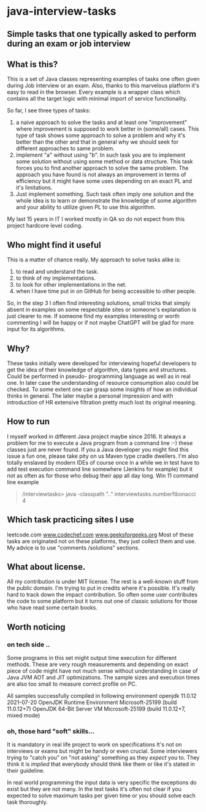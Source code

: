 
# java-interview-tasks

## Simple tasks that one typically asked to perform during an exam or job interview


## What is this?

This is a set of Java classes representing examples of tasks one often given during Job interview or an exam. 
Also, thanks to this marvelous platform it's easy to read in the browser. 
Every example is a wrapper class which contains all the target logic with minimal import of service functionality.

So far, I see three types of tasks:<br>
1. a naive approach to solve the tasks and at least one "improvement" where improvement is supposed to work better in (some/all) cases. This type of task shows some approach to solve a problem and why it's better than the other and that in general why we should seek for different approaches to same problem. 
2. implement "a" without using "b". In such task you are to implement some solution without using some method or data structure. This task forces you to find another approach to solve the same problem. The approach you have found is not always an improvement in terms of efficiency  but it might have some uses depending on an exact PL and it's limitations.
3. Just implement something. Such task often imply one solution and the whole idea is to learn or demonstrate the knowledge of some algorithm and your ability to utilize given PL to use this algorithm.


My last 15 years in IT I worked mostly in QA so do not expect from this project hardcore level coding.

## Who might find it useful

This is a matter of chance really. My approach to solve tasks alike is:<br> 
1. to read and understand the task.
2. to think of my implementations.
3. to look for other implementations in the net. 
4. when I have time put in on GitHub for being accessible to other people. 

So, in the step 3 I often find interesting solutions, small tricks that simply absent in examples on some respectable sites 
or someone's explanation is just clearer to me. If someone find my examples interesting or worth commenting I will be happy or if not maybe ChatGPT will be glad for more input for its algorithms.


 

## Why?

These tasks initially were developed for interviewing hopeful developers to get the idea of their knowledge of algorithm, data types and structures.
Could be performed in pseudo- programming language as well as in real one. In later case the understanding of resource consumption also could be checked.
To some extent one can grasp some insights of how an individual thinks in general. 
The later maybe a personal impression and with introduction of HR extensive filtration pretty much lost its original meaning. 


## How to run

I myself worked in different Java project maybe since 2016. It always a problem for me to execute a Java program from a command line :-) these classes just are never found. 
If you a Java developer you might find this issue a fun one, please take pity on us Maven type cradle dwellers.  I'm also totally enslaved by modern IDEs of course once in a while
we in test have to add test execution command line somewhere (Jenkins for example) but it not as often as for those who debug their app all day long.
Win 11 command line example<br> 

> /interviewtasks> java -classpath ".." interviewtasks.numberfibonacci 4

## Which task practicing sites I use
leetcode.com
www.codechef.com
www.geeksforgeeks.org
Most of these tasks are originated not on these platforms, they just collect them and use. My advice is to use "comments /solutions" sections.

## What about license.
All my contribution is under MIT license. The rest is a well-known stuff from the public domain. I'm trying to put in credits where it's possible. It's really hard to track down the impact contribution. So often some user contributes the code to some platform but it turns out one of classic solutions for those who have read some certain books. 

## Worth noticing

### on tech side ..
Some programs in this set might output time execution for different methods.
These are very rough measurements and depending on exact piece of code might have not much sense without understanding 
in case of Java JVM AOT and JIT optimizations. The sample sizes and execution times are also too small to measure correct profile on PC.

All samples successfully compiled in following environment
openjdk 11.0.12 2021-07-20
OpenJDK Runtime Environment Microsoft-25199 (build 11.0.12+7)
OpenJDK 64-Bit Server VM Microsoft-25199 (build 11.0.12+7, mixed mode)

### oh, those hard "soft" skills...

It is mandatory in real life project to work on specifications It's not on interviews or exams but might be handy or even crucial.
Some interviewers trying to "catch you" on "not asking" something as they _expect_ you to. They think it is _implied_ that everybody should think like them or like it's stated in their guideline.

In real world programming the input data is very specific the exceptions do exist but they are not many.
In the test tasks it's often not clear if you expected to solve maximum tasks per given time or you should solve each task thoroughly.
